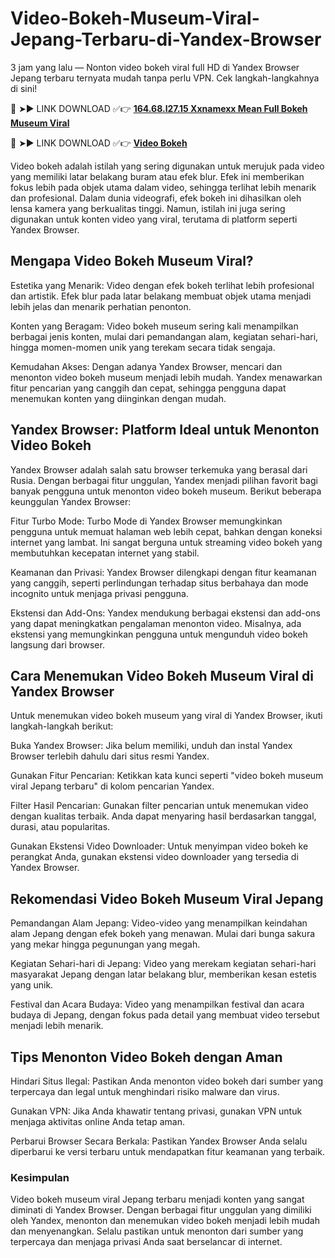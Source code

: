 # Video-Bokeh-Museum-Viral-Jepang-Terbaru-di-Yandex-Browser

3 jam yang lalu — Nonton video bokeh viral full HD di Yandex Browser Jepang terbaru ternyata mudah tanpa perlu VPN. Cek langkah-langkahnya di sini!

🔴 ➤► LINK DOWNLOAD ✅👉 **[164.68.l27.15 Xxnamexx Mean Full Bokeh Museum Viral](https://kkpbalikpapan.id/teknologi/aplikasi/164-68-l27-15-xxnamexx-mean-full-bokeh-museum-viral/)**

🔴 ➤► LINK DOWNLOAD ✅👉 **[Video Bokeh](https://kkpbalikpapan.id/teknologi/aplikasi/164-68-l27-15-xxnamexx-mean-full-bokeh-museum-viral/)**

Video bokeh adalah istilah yang sering digunakan untuk merujuk pada video yang memiliki latar belakang buram atau efek blur. Efek ini memberikan fokus lebih pada objek utama dalam video, sehingga terlihat lebih menarik dan profesional. Dalam dunia videografi, efek bokeh ini dihasilkan oleh lensa kamera yang berkualitas tinggi. Namun, istilah ini juga sering digunakan untuk konten video yang viral, terutama di platform seperti Yandex Browser.

## Mengapa Video Bokeh Museum Viral?

Estetika yang Menarik: Video dengan efek bokeh terlihat lebih profesional dan artistik. Efek blur pada latar belakang membuat objek utama menjadi lebih jelas dan menarik perhatian penonton.

Konten yang Beragam: Video bokeh museum sering kali menampilkan berbagai jenis konten, mulai dari pemandangan alam, kegiatan sehari-hari, hingga momen-momen unik yang terekam secara tidak sengaja.

Kemudahan Akses: Dengan adanya Yandex Browser, mencari dan menonton video bokeh museum menjadi lebih mudah. Yandex menawarkan fitur pencarian yang canggih dan cepat, sehingga pengguna dapat menemukan konten yang diinginkan dengan mudah.

## Yandex Browser: Platform Ideal untuk Menonton Video Bokeh

Yandex Browser adalah salah satu browser terkemuka yang berasal dari Rusia. Dengan berbagai fitur unggulan, Yandex menjadi pilihan favorit bagi banyak pengguna untuk menonton video bokeh museum. Berikut beberapa keunggulan Yandex Browser:

Fitur Turbo Mode: Turbo Mode di Yandex Browser memungkinkan pengguna untuk memuat halaman web lebih cepat, bahkan dengan koneksi internet yang lambat. Ini sangat berguna untuk streaming video bokeh yang membutuhkan kecepatan internet yang stabil.

Keamanan dan Privasi: Yandex Browser dilengkapi dengan fitur keamanan yang canggih, seperti perlindungan terhadap situs berbahaya dan mode incognito untuk menjaga privasi pengguna.

Ekstensi dan Add-Ons: Yandex mendukung berbagai ekstensi dan add-ons yang dapat meningkatkan pengalaman menonton video. Misalnya, ada ekstensi yang memungkinkan pengguna untuk mengunduh video bokeh langsung dari browser.

## Cara Menemukan Video Bokeh Museum Viral di Yandex Browser

Untuk menemukan video bokeh museum yang viral di Yandex Browser, ikuti langkah-langkah berikut:

Buka Yandex Browser: Jika belum memiliki, unduh dan instal Yandex Browser terlebih dahulu dari situs resmi Yandex.

Gunakan Fitur Pencarian: Ketikkan kata kunci seperti "video bokeh museum viral Jepang terbaru" di kolom pencarian Yandex.

Filter Hasil Pencarian: Gunakan filter pencarian untuk menemukan video dengan kualitas terbaik. Anda dapat menyaring hasil berdasarkan tanggal, durasi, atau popularitas.

Gunakan Ekstensi Video Downloader: Untuk menyimpan video bokeh ke perangkat Anda, gunakan ekstensi video downloader yang tersedia di Yandex Browser.

## Rekomendasi Video Bokeh Museum Viral Jepang

Pemandangan Alam Jepang: Video-video yang menampilkan keindahan alam Jepang dengan efek bokeh yang menawan. Mulai dari bunga sakura yang mekar hingga pegunungan yang megah.

Kegiatan Sehari-hari di Jepang: Video yang merekam kegiatan sehari-hari masyarakat Jepang dengan latar belakang blur, memberikan kesan estetis yang unik.

Festival dan Acara Budaya: Video yang menampilkan festival dan acara budaya di Jepang, dengan fokus pada detail yang membuat video tersebut menjadi lebih menarik.

## Tips Menonton Video Bokeh dengan Aman

Hindari Situs Ilegal: Pastikan Anda menonton video bokeh dari sumber yang terpercaya dan legal untuk menghindari risiko malware dan virus.

Gunakan VPN: Jika Anda khawatir tentang privasi, gunakan VPN untuk menjaga aktivitas online Anda tetap aman.

Perbarui Browser Secara Berkala: Pastikan Yandex Browser Anda selalu diperbarui ke versi terbaru untuk mendapatkan fitur keamanan yang terbaik.

### Kesimpulan

Video bokeh museum viral Jepang terbaru menjadi konten yang sangat diminati di Yandex Browser. Dengan berbagai fitur unggulan yang dimiliki oleh Yandex, menonton dan menemukan video bokeh menjadi lebih mudah dan menyenangkan. Selalu pastikan untuk menonton dari sumber yang terpercaya dan menjaga privasi Anda saat berselancar di internet.
